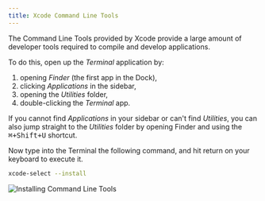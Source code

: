 ```yaml
---
title: Xcode Command Line Tools
---
```


The Command Line Tools provided by Xcode provide a large amount of developer
tools required to compile and develop applications.

To do this, open up the _Terminal_ application by:

1. opening _Finder_ (the first app in the Dock),
1. clicking _Applications_ in the sidebar,
1. opening the _Utilities_ folder,
1. double-clicking the _Terminal_ app.

If you cannot find _Applications_ in your sidebar or can't find _Utilities_,
you can also jump straight to the _Utilities_ folder by opening Finder and
using the <kbd>⌘+Shift+U</kbd> shortcut.

Now type into the Terminal the following command, and hit return on your keyboard
to execute it.

```bash
xcode-select --install
```

![Installing Command Line Tools](/gifs/macos/installing-cmd-line-tools.gif)



